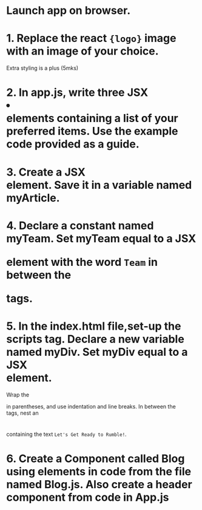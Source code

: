 # Launch app on browser.

# 1. Replace the react `{logo}` image with an image of your choice.
Extra styling is a plus (5mks)

# 2. In app.js, write three JSX <li></li> elements containing a list of your preferred items. Use the example code provided as a guide.

# 3. Create a JSX <article></article> element. Save it in a variable named myArticle.


# 4. Declare a constant named myTeam. Set myTeam equal to a JSX <p></p> element with the word `Team` in between the <p></p> tags.

# 5. In the index.html file,set-up the scripts tag. Declare a new variable named myDiv. Set myDiv equal to a JSX <div></div> element.

Wrap the <div></div> in parentheses, and use indentation and line breaks. In between the <div></div> tags, nest an <h1></h1> containing the text `Let's Get Ready to Rumble!`.

# 6. Create a Component called Blog using elements in code from the file named Blog.js. Also create a header component from code in App.js




